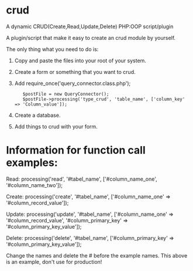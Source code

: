 # crud
A dynamic CRUD(Create,Read,Update,Delete) PHP:OOP script/plugin

A plugin/script that make it easy to create an crud module by yourself. 

The only thing what you need to do is:
1. Copy and paste the files into your root of your system.
2. Create a form or something that you want to crud.
3. Add 
          require_once('query_connector.class.php');

          $postFile = new QueryConnector();
          $postFile->processing('type_crud', 'table_name', ['column_key' => 'Column_value']);
          
4. Create a database.
5. Add things to crud with your form.

# Information for function call examples:

Read: processing('read', '#tabel_name', ['#column_name_one', '#column_name_two']);


Create: processing('create', '#tabel_name', ['#column_name_one' => '#column_record_value']);


Update: processing('update', '#tabel_name', ['#column_name_one' => '#column_record_value', '#column_primary_key' => '#column_primary_key_value']);


Delete: processing('delete', '#tabel_name', ['#column_primary_key' => '#column_primary_key_value']);


Change the names and delete the # before the example names. This above is an example, don't use for production!

